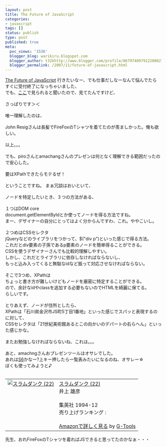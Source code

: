 ```yaml
---
layout: post
title: The Future of JavaScript
categories:
- javascript
tags: []
status: publish
type: post
published: true
meta:
  pvc_views: '1536'
  blogger_blog: warikiru.blogspot.com
  blogger_author: t32khttp://www.blogger.com/profile/06797489791220082722noreply@blogger.com
  blogger_permalink: /2007/11/future-of-javascript.html
---
```

<a href="http://www.mozilla-japan.org/events/2007/javascript/">The Future of JavaScript</a> 行きたいなー、でも仕事だしなーなんて悩んでたら<br />すぐに受付終了になっちゃいました、<br />でも、<a href="http://ustream.tv/channel/the-future-of-javascript">ここ</a>で見られると聞いたので、見てたんですけど、<br /><br />さっぱりです＞＜<br /><br />唯一理解したのは、<br /><br />John Resigさんは長髪でFireFoxのTシャツを着てたのが羨ましかった。俺も欲しい。<br /><br />以上。。。<br /><br />でも、piroさんとamachangさんのプレゼンは何となく理解できる範囲だったので安心した。<br /><br />要はXPathできたらモテるぜ！<br /><br />ということですね。 まぁ冗談はおいといて、<br /><br />ノードを特定したいとき、３つの方法がある、<br /><br />１つはDOM core<br />document.getElementByIdとか使ってノードを得る方法ですね。<br />まー、デザイナーの自分にとってはよく分からんですわ、これ。ややこいし。<br /><br />２つめはCSSセレクタ<br />jQueryなどのライブラリをつかって、$("div p")といった感じで得る方法。<br />これだとdiv要素の子孫であるp要素のノードを簡単得ることができる。<br />CSSを使うデザイナーさんでも比較的理解しやすい。<br />しかし、これだとライブラリに依存しなければならないし、<br />もっと込み入ってくると無駄なidなど振って対応させなければならない。<br /><br />そこで3つめ、XPathは<br />ちょっと書き方が難しいけどもノードを厳密に特定することができる。<br />ので、余計なidやclassを追加する必要もないのでHTMLを綺麗に保てる。<br />らしいです。<br /><br />とりあえず、ノードが住所としたら、<br />XPathは「石川県金沢市JS町5丁目1番地」といった感じでスパッと表現するのに対して、<br />CSSセレクタは「21世紀美術館あるとこの向かいのデパートの右らへん」といった感じかな。<br /><br />またお勉強しなければならないね、これは。。。<br /><br />あと、amachngさんおプレゼンツールはオサレでした。<br />あれは<a href="http://amachang.art-code.org/pr/">S6</a>かなー?上キー押したら一覧表みたいになるのね、オサレー☆<br />ぼくも使ってみようと♪<br /><br /><table border="0" cellpadding="5"><tbody><tr><td valign="top"><a href="http://www.amazon.co.jp/exec/obidos/ASIN/4088718429/warikiru-22/ref=nosim/" target="_blank"><img src="http://ecx.images-amazon.com/images/I/2155209GFML.jpg" alt="スラムダンク (22)" border="0" /></a></td><td valign="top"><span style=""><a href="http://www.amazon.co.jp/exec/obidos/ASIN/4088718429/warikiru-22/ref=nosim/" target="_blank">スラムダンク (22)</a><br />井上 雄彦<br /><br />集英社  1994-12<br />売り上げランキング :<br /><br /><a href="http://www.amazon.co.jp/exec/obidos/ASIN/4088718429/warikiru-22/ref=nosim/" target="_blank">Amazonで詳しく見る</a></span><span style=""> by <a href="http://www.goodpic.com/mt/aws/index.html">G-Tools</a></span></td></tr></tbody></table>先生、おれFireFoxのTシャツを着ればJSできると思ってたのかなぁ・・・
